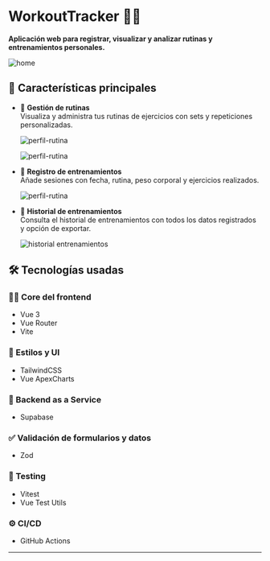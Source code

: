 # WorkoutTracker 🏋️‍♂️

**Aplicación web para registrar, visualizar y analizar rutinas y entrenamientos personales.**

![home](https://awfmkrbibirkurfagtvv.supabase.co/storage/v1/object/public/workouttracker/app-images/app-01.png)

## 🚀 Características principales

- 🧠 **Gestión de rutinas**  
  Visualiza y administra tus rutinas de ejercicios con sets y repeticiones personalizadas.

  ![perfil-rutina](https://awfmkrbibirkurfagtvv.supabase.co/storage/v1/object/public/workouttracker/app-images/app-05.png)

  ![perfil-rutina](https://awfmkrbibirkurfagtvv.supabase.co/storage/v1/object/public/workouttracker/app-images/app-02.png)

- 📅 **Registro de entrenamientos**  
  Añade sesiones con fecha, rutina, peso corporal y ejercicios realizados.

  ![perfil-rutina](https://awfmkrbibirkurfagtvv.supabase.co/storage/v1/object/public/workouttracker/app-images/app-04.png)

- 📜 **Historial de entrenamientos**  
  Consulta el historial de entrenamientos con todos los datos registrados y opción de exportar.

  ![historial entrenamientos](https://awfmkrbibirkurfagtvv.supabase.co/storage/v1/object/public/workouttracker/app-images/app-03.png)

## 🛠 Tecnologías usadas

### 👨‍💻 Core del frontend

- Vue 3
- Vue Router
- Vite

### 🎨 Estilos y UI

- TailwindCSS
- Vue ApexCharts

### 📡 Backend as a Service

- Supabase

### ✅ Validación de formularios y datos

- Zod

### 🧪 Testing

- Vitest
- Vue Test Utils

### ⚙️ CI/CD

- GitHub Actions

---
